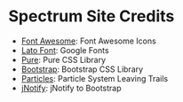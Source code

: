 # Spectrum Site Credits

* [Font Awesome](http://fortawesome.github.io/Font-Awesome/): Font Awesome Icons
* [Lato Font](http://fonts.googleapis.com/css?family=Lato): Google Fonts
* [Pure](http://purecss.io): Pure CSS Library
* [Bootstrap](http://getbootstrap.com): Bootstrap CSS Library
* [Particles](http://cssdeck.com/labs/particle-system-leaving-trails): Particle System Leaving Trails
* [jNotify](http://cssdeck.com/labs/jnotify-bootstrap): jNotify to Bootstrap
